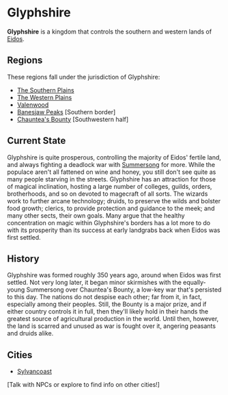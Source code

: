 # Glyphshire

**Glyphshire** is a kingdom that controls the southern and western lands of
[Eidos](#!pages/regions/continents/eidos.md).

## Regions

These regions fall under the jurisdiction of Glyphshire:
  * [The Southern Plains](#!pages/regions/plains_south.md)  
  * [The Western Plains](#!pages/regions/plains_west.md)  
  * [Valenwood](#!pages/regions/valenwood.md)  
  * [Banesjaw Peaks](#!pages/regions/banesjaw_peaks.md) [Southern border]  
  * [Chauntea's Bounty](#!pages/regions/chaunteas_bounty.md) [Southwestern half]

## Current State

Glyphshire is quite prosperous, controlling the majority of Eidos' fertile land,
and always fighting a deadlock war with [Summersong](summersong.md) for more.
While the populace aren't all fattened on wine and honey, you still don't see
quite as many people starving in the streets. Glyphshire has an attraction for
those of magical inclination, hosting a large number of colleges, guilds,
orders, brotherhoods, and so on devoted to magecraft of all sorts. The wizards
work to further arcane technology; druids, to preserve the wilds and bolster
food growth; clerics, to provide protection and guidance to the meek; and many
other sects, their own goals. Many argue that the healthy concentration on magic
within Glyphshire's borders has a lot more to do with its prosperity than its
success at early landgrabs back when Eidos was first settled.

## History

Glyphshire was formed roughly 350 years ago, around when Eidos was first
settled. Not very long later, it began minor skirmishes with the equally-young
Summersong over Chauntea's Bounty, a low-key war that's persisted to this day.
The nations do not despise each other; far from it, in fact, especially among
their peoples. Still, the Bounty is a major prize, and if either country
controls it in full, then they'll likely hold in their hands the greatest source
of agricultural production in the world. Until then, however, the land is
scarred and unused as war is fought over it, angering peasants and druids alike.

## Cities
  * [Sylvancoast](cities/sylvancoast.md)

[Talk with NPCs or explore to find info on other cities!]